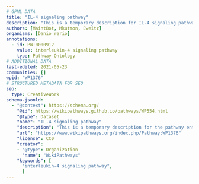 ```yaml
---
# GPML DATA
title: "IL-4 signaling pathway"
description: "This is a temporary description for IL-4 signaling pathway"
authors: [MaintBot, Mkutmon, Eweitz]
organisms: [Danio rerio]
annotations:
  - id: PW:0000912
    value: interleukin-4 signaling pathway
    type: Pathway Ontology
# ADDITIONAL DATA
last-edited: 2021-05-23
communities: []
wpid: "WP1376"
# STRUCTURED METADATA FOR SEO
seo:
  type: CreativeWork
schema-jsonld:
  - "@context": https://schema.org/
    "@id": https://wikipathways.github.io/pathways/WP554.html
    "@type": Dataset
    "name": "IL-4 signaling pathway"
    "description": "This is a temporary description for the pathway entitled: IL-4 signaling pathway"
    "url": "https://www.wikipathways.org/index.php/Pathway:WP1376"
    "license": CC0
    "creator":
    - "@type": Organization
      "name": "WikiPathways"
    "keywords": [
      "interleukin-4 signaling pathway",
      ]
---
```

